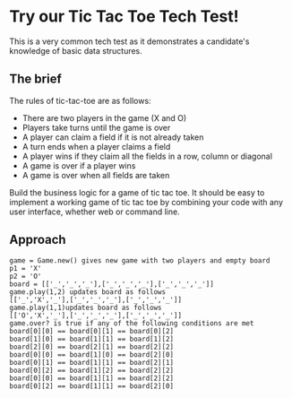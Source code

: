# Try our Tic Tac Toe Tech Test!

This is a very common tech test as it demonstrates a candidate's knowledge of basic data structures.

## The brief

The rules of tic-tac-toe are as follows:

* There are two players in the game (X and O)
* Players take turns until the game is over
* A player can claim a field if it is not already taken
* A turn ends when a player claims a field
* A player wins if they claim all the fields in a row, column or diagonal
* A game is over if a player wins
* A game is over when all fields are taken

Build the business logic for a game of tic tac toe. It should be easy to implement a working game of tic tac toe by combining your code with any user interface, whether web or command line.

## Approach
```
game = Game.new() gives new game with two players and empty board
p1 = 'X'
p2 = 'O'
board = [['_','_','_'],['_','_','_'],['_','_','_']]
game.play(1,2) updates board as follows
[['_','X','_'],['_','_','_'],['_','_','_']]
game.play(1,1)updates board as follows
[['O','X','_'],['_','_','_'],['_','_','_']]
game.over? is true if any of the following conditions are met
board[0][0] == board[0][1] == board[0][2]
board[1][0] == board[1][1] == board[1][2]
board[2][0] == board[2][1] == board[2][2]
board[0][0] == board[1][0] == board[2][0] 
board[0][1] == board[1][1] == board[2][1]
board[0][2] == board[1][2] == board[2][2]
board[0][0] == board[1][1] == board[2][2]
board[0][2] == board[1][1] == board[2][0]  
```
